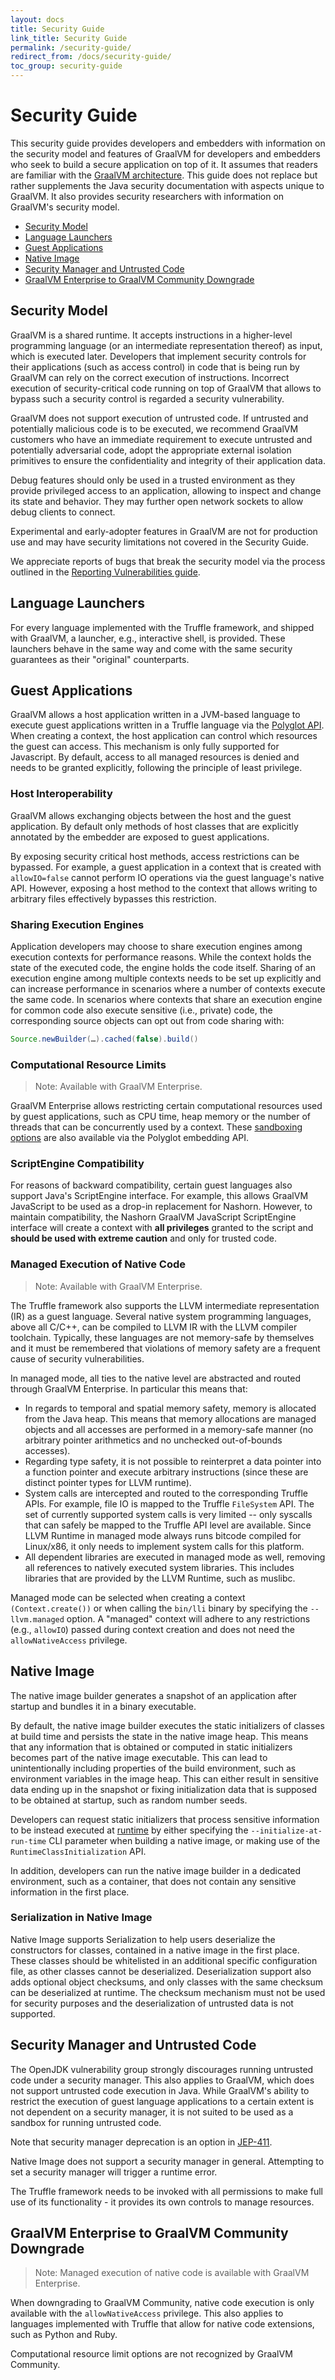 ```yaml
---
layout: docs
title: Security Guide
link_title: Security Guide
permalink: /security-guide/
redirect_from: /docs/security-guide/
toc_group: security-guide
---
```


# Security Guide

This security guide provides developers and embedders with information on the security model and features of GraalVM for developers and embedders who seek to build a secure application on top of it.
It assumes that readers are familiar with the [GraalVM architecture](/introduction/).
This guide does not replace but rather supplements the Java security documentation with aspects unique to GraalVM.
It also provides security researchers with information on GraalVM's security model.

* [Security Model](#security-model)
* [Language Launchers](#language-launchers)
* [Guest Applications](#guest-applications)
* [Native Image](#native-image)
* [Security Manager and Untrusted Code](#security-manager-and-untrusted-code)
* [GraalVM Enterprise to GraalVM Community Downgrade](#graalvm-enterprise-to-graalvm-community-downgrade)

## Security Model
GraalVM is a shared runtime. It accepts instructions in a higher-level
programming language (or an intermediate representation thereof) as input, which is executed later.
Developers that implement security controls for their applications (such as access control) in code that is being run by GraalVM can rely on the correct execution of instructions.
Incorrect execution of security-critical code running on top of GraalVM that allows to bypass such a security control is regarded a security vulnerability.

GraalVM does not support execution of untrusted code.
If untrusted and potentially malicious code is to be executed, we recommend GraalVM customers who have an immediate requirement to execute untrusted and potentially adversarial code, adopt the appropriate external isolation primitives to ensure the confidentiality and integrity of their application data.

Debug features should only be used in a trusted environment as they provide privileged access to an application, allowing to inspect and change its state and behavior.
They may further open network sockets to allow debug clients to connect.

Experimental and early-adopter features in GraalVM are not for production use and may have security limitations not covered in the Security Guide.

We appreciate reports of bugs that break the security model via the process
outlined in the [Reporting Vulnerabilities guide](https://www.oracle.com/corporate/security-practices/assurance/vulnerability/reporting.html).

## Language Launchers

For every language implemented with the Truffle framework, and shipped with GraalVM, a launcher, e.g., interactive shell, is provided.
These launchers behave in the same way and come with the same security guarantees as their "original" counterparts.

## Guest Applications

GraalVM allows a host application written in a JVM-based language to execute guest applications written in a Truffle language via the [Polyglot API](/reference-manual/embedding/embed-languages.md).
When creating a context, the host application can control which resources the guest can access.
This mechanism is only fully supported for Javascript.
By default, access to all managed resources is denied and needs to be granted explicitly, following the principle of least privilege.

### Host Interoperability
GraalVM allows exchanging objects between the host and the guest application.
By default only methods of host classes that are explicitly annotated by the embedder are exposed to guest applications.

By exposing security critical host methods, access restrictions can be bypassed.
For example, a guest application in a context that is created with `allowIO=false` cannot perform IO operations via the guest language's native API.
However, exposing a host method to the context that allows writing to arbitrary files effectively bypasses this restriction.

### Sharing Execution Engines
Application developers may choose to share execution engines among execution contexts for performance reasons.
While the context holds the state of the executed code, the engine holds the code itself.
Sharing of an execution engine among multiple contexts needs to be set up explicitly and can increase performance in scenarios where a number of contexts execute the same code. In scenarios where contexts that share an execution engine for common code also execute sensitive (i.e., private) code, the corresponding source objects can opt out from code sharing with:
```java
Source.newBuilder(…).cached(false).build()
```

### Computational Resource Limits

> Note: Available with GraalVM Enterprise.

GraalVM Enterprise allows restricting certain computational resources used by guest applications, such as CPU time, heap memory or the number of threads that can be concurrently used by a context.
These [sandboxing options](/reference-manual/embedding/sandbox-options.md) are also available via the Polyglot embedding API.

### ScriptEngine Compatibility
For reasons of backward compatibility, certain guest languages also support Java's ScriptEngine interface.
For example, this allows GraalVM JavaScript to be used as a drop-in replacement for Nashorn.
However, to maintain compatibility, the Nashorn GraalVM JavaScript ScriptEngine interface will create a context with **all privileges** granted to the script and **should be used with extreme caution** and only for trusted code.

### Managed Execution of Native Code

> Note: Available with GraalVM Enterprise.

The Truffle framework also supports the LLVM intermediate representation (IR) as a guest language. Several native system programming languages, above all C/C++, can be compiled to LLVM IR with the LLVM compiler toolchain. Typically, these
languages are not memory-safe by themselves and it must be remembered that violations of memory safety are a frequent cause of security vulnerabilities.

In managed mode, all ties to the native level are abstracted and routed through GraalVM Enterprise. In particular this means that:

* In regards to temporal and spatial memory safety, memory is allocated from the Java heap. This means that memory allocations are managed objects and all accesses are performed in a memory-safe manner (no arbitrary pointer arithmetics and no unchecked out-of-bounds accesses).
* Regarding type safety, it is not possible to reinterpret a data pointer into a function pointer and execute arbitrary instructions (since these are distinct pointer types for LLVM runtime).
* System calls are intercepted and routed to the corresponding Truffle
APIs. For example, file IO is mapped to the Truffle `FileSystem` API.
The set of currently supported system calls is very limited -- only syscalls that can safely be mapped to the Truffle API level are available. Since LLVM Runtime in managed mode always runs bitcode compiled for Linux/x86, it only needs to implement system calls for this platform.
* All dependent libraries are executed in managed mode as well, removing all references to natively executed system libraries. This includes libraries that are provided by the LLVM Runtime, such as muslibc.

Managed mode can be selected when creating a context `(Context.create())` or when calling the `bin/lli` binary by specifying the `--llvm.managed` option. A "managed" context will adhere to any restrictions (e.g., `allowIO`) passed during context creation and does not need the `allowNativeAccess` privilege.

## Native Image
The native image builder generates a snapshot of an application after startup and bundles it in a binary executable.

By default, the native image builder executes the static initializers of classes at build time and persists the state in the native image heap.
This means that any information that is obtained or computed in static initializers becomes part of the native image executable.
This can lead to unintentionally including properties of the build environment, such as environment variables in the image heap.
This can either result in sensitive data ending up in the snapshot or fixing initialization data that is supposed to be obtained at startup, such as random number seeds.

Developers can request static initializers that process sensitive information to be instead executed at [runtime](/reference-manual/native-image/ClassInitialization/) by either specifying the `--initialize-at-run-time` CLI parameter when building a native image, or making use of the `RuntimeClassInitialization` API.

In addition, developers can run the native image builder in a dedicated environment, such as a container, that does not contain any sensitive information in the first place.

### Serialization in Native Image

Native Image supports Serialization to help users deserialize the constructors for classes, contained in a native image in the first place.
These classes should be whitelisted in an additional specific configuration file, as other classes cannot be deserialized.
Deserialization support also adds optional object checksums, and only classes with the same checksum can be deserialized at runtime.
The checksum mechanism must not be used for security purposes and the deserialization of untrusted data is not supported.

## Security Manager and Untrusted Code

The OpenJDK vulnerability group strongly discourages running untrusted code under a security manager.
This also applies to GraalVM, which does not support untrusted code execution in Java.
While GraalVM's ability to restrict the execution of guest language applications to a certain extent is not dependent on a security manager, it is not suited to be used as a sandbox for running untrusted code.

Note that security manager deprecation is an option in [JEP-411](https://openjdk.java.net/jeps/411).

Native Image does not support a security manager in general. Attempting to set a security manager will trigger a runtime error.

The Truffle framework needs to be invoked with all permissions to make full use of its functionality - it provides its own controls to manage resources.

## GraalVM Enterprise to GraalVM Community Downgrade

> Note: Managed execution of native code is available with GraalVM Enterprise.

When downgrading to GraalVM Community, native code execution is only available with the `allowNativeAccess` privilege.
This also applies to languages implemented with Truffle that allow for native code extensions, such as Python and Ruby.

Computational resource limit options are not recognized by GraalVM Community.
